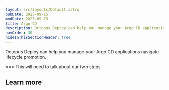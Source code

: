 ```yaml
---
layout: src/layouts/Default.astro
pubDate: 2025-09-15
modDate: 2025-09-15
title: Argo CD
description: Octopus Deploy can help you manage your Argo CD applications navigate lifecycle promotion
navOrder: 30
hideInThisSectionHeader: true
---
```


Octopus Deploy can help you manage your Argo CD applications navigate lifecycle promotion.

===
This will need to talk about our two steps

## Learn more

